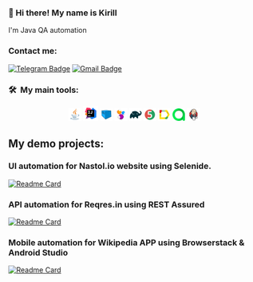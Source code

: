 ### 👋 Hi there! My name is Kirill

I'm Java QA automation

### Сontact me:

  <a href="https://t.me/yejik">
    <img src="https://img.shields.io/badge/Telegram-blue?style=for-the-badge&logo=telegram&logoColor=white" alt="Telegram Badge"/></a>
  <a href="mailto:ghostman784@gmail.com">
    <img src="https://img.shields.io/badge/Gmail-red?style=for-the-badge&logo=gmail&logoColor=white" alt="Gmail Badge"/></a>

### 🛠 &nbsp;My main tools:

<p  align="center"> 

<img width="5%" title="Java" src="https://github.com/QAKirill/TinkoffWebAutotests/blob/master/attach/Logo/Java.svg">
<img width="6%" title="IntelliJ IDEA" src="https://github.com/QAKirill/TinkoffWebAutotests/blob/master/attach/Logo/Intelij_IDEA.svg">
<img width="5%" title="Selenoid" src="https://github.com/dimavrb/tochka/blob/main/media/logo/Selenoid.svg">
<img width="5%" title="Selenide" src="https://github.com/QAKirill/TinkoffWebAutotests/blob/master/attach/Logo/Selenide.svg">
<img width="5%" title="Gradle" src="https://github.com/QAKirill/TinkoffWebAutotests/blob/master/attach/Logo/Gradle.svg">
<img width="5%" title="Junit5" src="https://github.com/QAKirill/TinkoffWebAutotests/blob/master/attach/Logo/JUnit5.svg">
<img width="5%" title="Allure Report" src="https://github.com/QAKirill/TinkoffWebAutotests/blob/master/attach/Logo/Allure_Report.svg">
<img width="5%" title="Allure TestOps" src="https://github.com/QAKirill/TinkoffWebAutotests/blob/master/attach/Logo/AllureTestOps.svg">
<img width="5%" title="Jenkins" src="https://github.com/QAKirill/TinkoffWebAutotests/blob/master/attach/Logo/Jenkins.svg">

</p>

## My demo projects:

### UI automation for Nastol.io website using Selenide.

[![Readme Card](https://github-readme-stats.vercel.app/api/pin/?username=qakirill&repo=Nastol.io
)](https://github.com/QAKirill/Nastol.io)

###  API automation for Reqres.in using REST Assured

[![Readme Card](https://github-readme-stats.vercel.app/api/pin/?username=qakirill&repo=RESTApiPractice)](https://github.com/QAKirill/RESTApiPractice)

###  Mobile automation for Wikipedia APP using Browserstack & Android Studio

[![Readme Card](https://github-readme-stats.vercel.app/api/pin/?username=qakirill&repo=MobileAutomation)](https://github.com/QAKirill/MobileAutomation)
